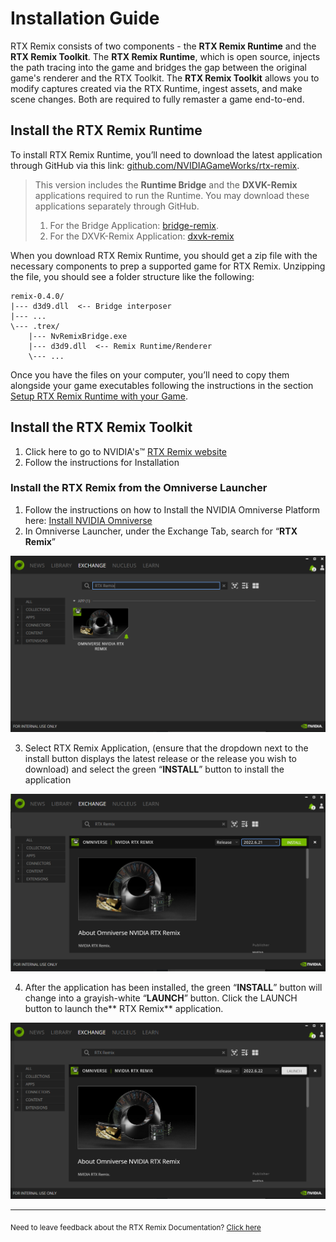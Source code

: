 # Installation Guide

RTX Remix consists of two components - the **RTX Remix Runtime** and the **RTX Remix Toolkit**.  The **RTX Remix Runtime**, which is open source,  injects the path tracing into the game and bridges the gap between the original game's renderer and the RTX Toolkit.  The **RTX Remix Toolkit** allows you to modify captures created via the RTX Runtime, ingest assets, and make scene changes.  Both are required to fully remaster a game end-to-end.


## Install the RTX Remix Runtime

To install RTX Remix Runtime, you’ll need to download the latest application through GitHub via this link: [github.com/NVIDIAGameWorks/rtx-remix](https://github.com/NVIDIAGameWorks/rtx-remix/releases/).

> This version includes the **Runtime Bridge** and the **DXVK-Remix** applications required to run the Runtime.  You may download these applications separately through GitHub.
>  1. For the Bridge Application: [bridge-remix](https://github.com/NVIDIAGameWorks/bridge-remix).
> 2. For the DXVK-Remix Application: [dxvk-remix](https://github.com/NVIDIAGameWorks/dxvk-remix/)

When you download RTX Remix Runtime, you should get a zip file with the necessary components to prep a supported game for RTX Remix. Unzipping the file, you should see a folder structure like the following:

```text
remix-0.4.0/
|--- d3d9.dll  <-- Bridge interposer
|--- ...
\--- .trex/
    |--- NvRemixBridge.exe
    |--- d3d9.dll  <-- Remix Runtime/Renderer
    \--- ...
```

Once you have the files on your computer, you’ll need to copy them alongside your game executables following the instructions in the section [Setup RTX Remix Runtime with your Game](howto/learning-runtimesetup.md). 

## Install the RTX Remix Toolkit

1. Click here to go to NVIDIA's™ [RTX Remix website](https://www.nvidia.com/en-us/geforce/rtx-remix/)
2. Follow the instructions for Installation

### Install the RTX Remix from the Omniverse Launcher

1. Follow the instructions on how to Install the NVIDIA Omniverse Platform here: [Install NVIDIA Omniverse](https://docs.omniverse.nvidia.com/install-guide/latest/index.html)
2. In Omniverse Launcher, under the Exchange Tab, search for “**RTX Remix**”

![OmniverseExchange](data/images/rtxremix_008.PNG)

3. Select RTX Remix Application, (ensure that the dropdown next to the install button displays the latest release or the release you wish to download) and select the green “**INSTALL**” button to install the application

![OmniverseRemixApp](data/images/rtxremix_009.PNG)

4. After the application has been installed, the green “**INSTALL**” button will change into a grayish-white “**LAUNCH**” button.  Click the LAUNCH button to launch the** RTX Remix** application.

![InstallOmniverseRemixApp](data/images/rtxremix_010.PNG)

***
<sub> Need to leave feedback about the RTX Remix Documentation?  [Click here](https://github.com/NVIDIAGameWorks/rtx-remix/issues/new?assignees=nvdamien&labels=documentation%2Cfeedback%2Ctriage&projects=&template=documentation_feedback.yml&title=%5BDocumentation+feedback%5D%3A+) <sub>